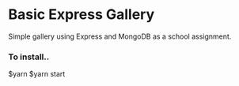 # Basic Express Gallery

Simple gallery using Express and MongoDB as a school assignment.

### To install..

$yarn
$yarn start

